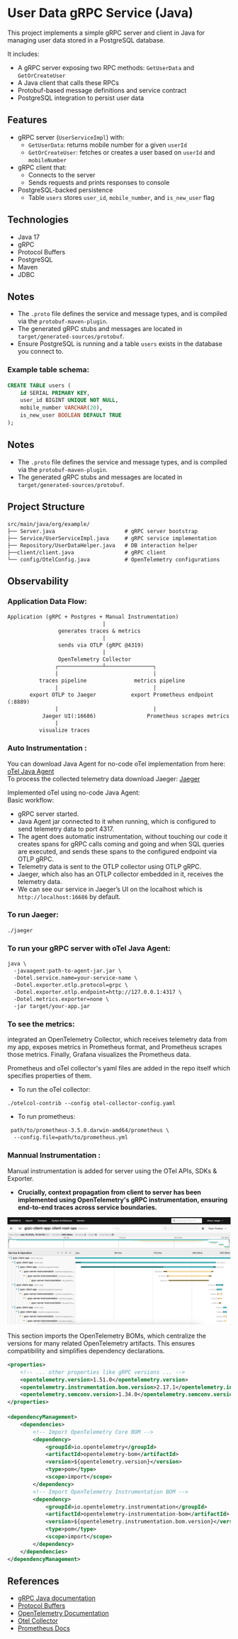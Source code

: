 # User Data gRPC Service (Java)

This project implements a simple gRPC server and client in Java for managing user data stored in a PostgreSQL database.

It includes:
- A gRPC server exposing two RPC methods: `GetUserData` and `GetOrCreateUser`
- A Java client that calls these RPCs
- Protobuf-based message definitions and service contract
- PostgreSQL integration to persist user data

## Features

- gRPC server (`UserServiceImpl`) with:
  - `GetUserData`: returns mobile number for a given `userId`
  - `GetOrCreateUser`: fetches or creates a user based on `userId` and `mobileNumber`
- gRPC client that:
  - Connects to the server
  - Sends requests and prints responses to console
- PostgreSQL-backed persistence
  - Table `users` stores `user_id`, `mobile_number`, and `is_new_user` flag

## Technologies

- Java 17
- gRPC
- Protocol Buffers
- PostgreSQL
- Maven
- JDBC

## Notes

* The `.proto` file defines the service and message types, and is compiled via the `protobuf-maven-plugin`.
* The generated gRPC stubs and messages are located in `target/generated-sources/protobuf`.
* Ensure PostgreSQL is running and a table `users` exists in the database you connect to.

### Example table schema:
```sql
CREATE TABLE users (
    id SERIAL PRIMARY KEY,
    user_id BIGINT UNIQUE NOT NULL,
    mobile_number VARCHAR(20),
    is_new_user BOOLEAN DEFAULT TRUE
);

```

## Notes

* The `.proto` file defines the service and message types, and is compiled via the `protobuf-maven-plugin`.
* The generated gRPC stubs and messages are located in `target/generated-sources/protobuf`.

## Project Structure

```
src/main/java/org/example/
├── Server.java                      # gRPC server bootstrap
├── Service/UserServiceImpl.java     # gRPC service implementation
├── Repository/UserDataHelper.java   # DB interaction helper
├──client/client.java                # gRPC client
└── config/OtelConfig.java           # OpenTelemetry configurations

```
## Observability

### Application Data Flow:
```
Application (gRPC + Postgres + Manual Instrumentation)
                              |
                generates traces & metrics
                              |
                sends via OTLP (gRPC @4319)
                              |
                OpenTelemetry Collector
               ┌──────────────┴───────────────┐
               |                              |
          traces pipeline               metrics pipeline
               |                              |
       export OTLP to Jaeger           export Prometheus endpoint (:8889)
               |                              |
           Jaeger UI(:16686)                Prometheus scrapes metrics
               |
          visualize traces

```

### Auto Instrumentation :

You can download Java Agent for no-code oTel implementation from here: [oTel Java Agent](https://github.com/open-telemetry/opentelemetry-java-instrumentation/releases/latest/download/opentelemetry-javaagent.jar)  
To process the collected telemetry data download Jaeger: [Jaeger](https://www.jaegertracing.io/download/)

Implemented oTel using no-code Java Agent:  
Basic workflow:

* gRPC server started.
* Java Agent jar connected to it when running, which is configured to send telemetry data to port 4317.
* The agent does automatic instrumentation, without touching our code it creates spans for gRPC calls coming and going and when SQL queries are executed, and sends these spans to the configured endpoint via OTLP gRPC.
* Telemetry data is sent to the OTLP collector using OTLP gRPC.
* Jaeger, which also has an OTLP collector embedded in it, receives the telemetry data.
* We can see our service in Jaeger’s UI on the localhost which is `http://localhost:16686` by default.

### To run Jaeger:
```
./jaeger
```

### To run your gRPC server with oTel Java Agent:
````
java \
  -javaagent:path-to-agent-jar.jar \
  -Dotel.service.name=your-service-name \
  -Dotel.exporter.otlp.protocol=grpc \
  -Dotel.exporter.otlp.endpoint=http://127.0.0.1:4317 \
  -Dotel.metrics.exporter=none \
  -jar target/your-app.jar
````
### To see the metrics:
integrated an OpenTelemetry Collector, which receives telemetry data from my app,
exposes metrics in Prometheus format, and Prometheus scrapes those metrics. 
Finally, Grafana visualizes the Prometheus data.

Prometheus and oTel collector's yaml files are added in the repo itself which specifies
properties of them.

* To run the oTel collector:
```
./otelcol-contrib --config otel-collector-config.yaml
```
* To run prometheus:
````
 path/to/prometheus-3.5.0.darwin-amd64/prometheus \
  --config.file=path/to/prometheus.yml
````
### Mannual Instrumentation :
Manual instrumentation is added for server using the OTel APIs, SDKs & Exporter. 

* **Crucially, context propagation from client to server has been implemented using OpenTelemetry's gRPC instrumentation, ensuring end-to-end traces across service boundaries.**
  
![](client-server-interaction.png " Client-server-interaction (Context Propagation)")

This section imports the OpenTelemetry BOMs, which centralize the versions for many related OpenTelemetry artifacts. This ensures compatibility and simplifies dependency declarations.

```xml
<properties>
    <!-- ... other properties like gRPC versions ... -->
    <opentelemetry.version>1.51.0</opentelemetry.version>
    <opentelemetry.instrumentation.bom.version>2.17.1</opentelemetry.instrumentation.bom.version>
    <opentelemetry.semconv.version>1.34.0</opentelemetry.semconv.version>
</properties>

<dependencyManagement>
    <dependencies>
        <!-- Import OpenTelemetry Core BOM -->
        <dependency>
            <groupId>io.opentelemetry</groupId>
            <artifactId>opentelemetry-bom</artifactId>
            <version>${opentelemetry.version}</version>
            <type>pom</type>
            <scope>import</scope>
        </dependency>
        <!-- Import OpenTelemetry Instrumentation BOM -->
        <dependency>
            <groupId>io.opentelemetry.instrumentation</groupId>
            <artifactId>opentelemetry-instrumentation-bom</artifactId>
            <version>${opentelemetry.instrumentation.bom.version}</version>
            <type>pom</type>
            <scope>import</scope>
        </dependency>
    </dependencies>
</dependencyManagement>
```
## References

* [gRPC Java documentation](https://grpc.io/docs/languages/java/)
* [Protocol Buffers](https://developers.google.com/protocol-buffers)
* [OpenTelemetry Documentation](https://opentelemetry.io/docs/)
* [Otel Collector](https://github.com/open-telemetry/opentelemetry-collector-releases/releases?q=otel-contrib&expanded=true)
* [Prometheus Docs](https://prometheus.io/docs/introduction/overview/)



